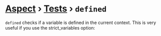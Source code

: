 [Aspect](./../../readme.md) › [Tests](./../tests.md) › `defined`
=======

<!-- {% raw %} -->

`defined` checks if a variable is defined in the current context. This is very useful if you use the strict_variables option:

<!-- {% endraw %} -->